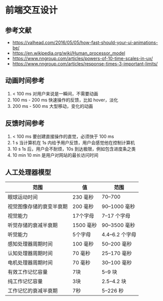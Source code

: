 # 前端交互设计

## 参考文献

- https://valhead.com/2016/05/05/how-fast-should-your-ui-animations-be/
- https://en.wikipedia.org/wiki/Human_processor_model
- https://www.nngroup.com/articles/powers-of-10-time-scales-in-ux/
- https://www.nngroup.com/articles/response-times-3-important-limits/

## 动画时间参考

1. < 100 ms
  对用户来说是一瞬间，不需要动画
2. 100 ms - 200 ms
  快速操作的反馈，比如 hover，淡化
3. 200 ms - 500 ms
  大型移动，变化的动画


## 反馈时间参考

1. < 100 ms
  要创建直接操作的直觉，必须快于 100 ms
2. 1 s
  当计算机在 1s 内给予用户反馈，用户会感觉他在控制计算机
3. 10 s
  1s 后，用户会不耐烦，10s 到达极限，例如包含进度条之类
4. 10 min
  10 min 是用户对网站的最长访问时间

## 人工处理器模型

|范围|值|范围|
| ---- | ---- | ---- |
|眼球运动时间|230 毫秒|70–700|毫秒
|视觉图像存储的衰变半衰期|200 毫秒|90–1000 毫秒
|视觉能力|17个字母|7–17 个字母
|听觉存储的衰减半衰期|1500 毫秒|90–3500 毫秒
|听觉能力|5个字母|4.4–6.2 个字母
|感知处理器周期时间|100 毫秒|50–200 毫秒
|认知处理器周期时间|70 毫秒|25–170 毫秒
|电机处理器周期时间|70 毫秒|30–100 毫秒
|有效工作记忆容量|7块|5–9 块
|纯工作记忆容量|3块|2.5–4.2 块
|工作记忆的衰减半衰期|7秒|5–226 秒
